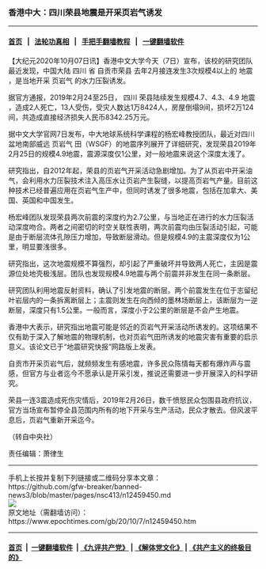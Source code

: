 ### 香港中大：四川荣县地震是开采页岩气诱发
------------------------

#### [首页](https://github.com/gfw-breaker/banned-news3/blob/master/README.md) &nbsp;&nbsp;|&nbsp;&nbsp; [法轮功真相](https://github.com/begood0513/basic/blob/master/README.md)  &nbsp;&nbsp;|&nbsp;&nbsp; [手把手翻墙教程](https://github.com/gfw-breaker/guides/wiki)  &nbsp;&nbsp;|&nbsp;&nbsp; [一键翻墙软件](https://github.com/gfw-breaker/nogfw/blob/master/README.md)  



<div><p>
 【大纪元2020年10月07日讯】香港中文大学今天（7日）宣布，该校的研究团队最近发现，中国大陆
 <ok href="https://www.epochtimes.com/gb/tag/%E5%9B%9B%E5%B7%9D.html">
  四川
 </ok>
 省
 <ok href="https://www.epochtimes.com/gb/tag/%E8%87%AA%E8%B4%A1%E5%B8%82%E8%8D%A3%E5%8E%BF.html">
  自贡市荣县
 </ok>
 去年2月接连发生3次规模4以上的
 <ok href="https://www.epochtimes.com/gb/tag/%E5%9C%B0%E9%9C%87.html">
  地震
 </ok>
 ，是当地开采
 <ok href="https://www.epochtimes.com/gb/tag/%E9%A1%B5%E5%B2%A9%E6%B0%94.html">
  页岩气
 </ok>
 的水力压裂诱发。
</p>
<p>
 据官方通报，2019年2月24至25日，
 <ok href="https://www.epochtimes.com/gb/tag/%E5%9B%9B%E5%B7%9D.html">
  四川
 </ok>
 荣县陆续发生规模4.7、4.3、4.9
 <ok href="https://www.epochtimes.com/gb/tag/%E5%9C%B0%E9%9C%87.html">
  地震
 </ok>
 ，造成2人死亡，13人受伤，受灾人数达1万8424人，房屋倒塌9间，损坏2万124间，共造成直接经济损失人民币8342.25万元。
</p>
<p>
 据中文大学官网7日发布，中大地球系统科学课程的杨宏峰教授团队，最近对四川盆地南部威远
 <ok href="https://www.epochtimes.com/gb/tag/%E9%A1%B5%E5%B2%A9%E6%B0%94.html">
  页岩气
 </ok>
 田（WSGF）的地震序列展开了详细研究，发现荣县2019年2月25日的规模4.9地震，震源深度仅1公里，对一般地震来说这个深度太浅了。
</p>
<p>
 研究指出，自2012年起，荣县的页岩气开采活动急剧增加。为了从页岩中开采油气，会利用水力压裂技术注入高压水让页岩产生裂缝，以提高页岩气产量。目前这种技术已经普遍应用在页岩气生产中，但同时诱发了很多地震，包括在加拿大、美国、英国和中国发生。
</p>
<p>
 杨宏峰团队发现荣县两次前震的深度约为2.7公里，与当地正在进行的水力压裂活动深度吻合。两者之间密切的时空关联性表明，两次前震均由压裂活动引起，可能是由于断层流体孔隙压力增加，导致断层滑动。但是规模4.9的主震深度仅为1公里，明显要浅很多。
</p>
<p>
 研究指出，这次地震规模不算强烈，却引起了严重破坏并导致两人死亡，主因是震源位处地壳极浅层。团队也发现规模4.9地震与两个前震并非发生在同一条断层。
</p>
<p>
 研究团队利用地震反射资料，确认了引发地震的断层。两个前震发生在位于志留纪叶岩层内的一条拆离断层上；主震则发生在向西倾的墨林场断层上，该断层为一逆断层，深度只有1.5公里。一般而言，深度小于2公里的断层是不会产生地震。
</p>
<p>
 香港中大表示，研究指出地震可能是邻近的页岩气开采活动所诱发的。这项结果不仅有助于深入了解地震的物理机制，也对页岩气田所诱发的地震灾害有重要的启示意义。该论文已于“地震研究快报”网路版上发表。
</p>
<p>
 自贡市开采页岩气后，就频频发生有感地震，许多民众陈情每天都有爆炸声与震感，但官方与业者迄今不愿承认是开采引发，推说还需要进一步开展深入的科学研究。
</p>
<p>
 荣县一连3震造成死伤灾情后，2019年2月26日，数千愤怒民众包围县政府抗议，官方当场宣布暂停全县范围内所有的地下开采与生产活动，民众才散去。但风波平息后，页岩气重新开采迄今。
</p>
<p>
 （转自中央社）
</p>
<p>
 责任编辑：萧律生
</p>
</div>
<hr/>
手机上长按并复制下列链接或二维码分享本文章：<br/>
https://github.com/gfw-breaker/banned-news3/blob/master/pages/nsc413/n12459450.md <br/>
<a href='https://github.com/gfw-breaker/banned-news3/blob/master/pages/nsc413/n12459450.md'><img src='https://github.com/gfw-breaker/banned-news3/blob/master/pages/nsc413/n12459450.md.png'/></a> <br/>
原文地址（需翻墙访问）：https://www.epochtimes.com/gb/20/10/7/n12459450.htm


------------------------
#### [首页](https://github.com/gfw-breaker/banned-news3/blob/master/README.md) &nbsp;|&nbsp; [一键翻墙软件](https://github.com/gfw-breaker/nogfw/blob/master/README.md) &nbsp;| [《九评共产党》](https://github.com/gfw-breaker/9ping.md/blob/master/README.md#九评之一评共产党是什么) | [《解体党文化》](https://github.com/gfw-breaker/jtdwh.md/blob/master/README.md) | [《共产主义的终极目的》](https://github.com/gfw-breaker/gczydzjmd.md/blob/master/README.md)


<img src='http://gfw-breaker.win/banned-news3/pages/nsc413/n12459450.md' width='0px' height='0px'/>